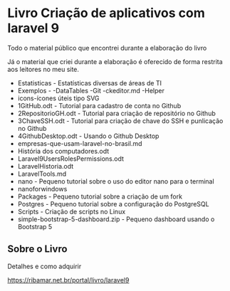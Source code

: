 # Livro Criação de aplicativos com laravel 9

Todo o material público que encontrei durante a elaboração do livro

Já o material que criei durante a elaboração é oferecido de forma restrita aos leitores no meu site.

- Estatisticas - Estatísticas diversas de áreas de TI
- Exemplos - 
	 -DataTables
	 -Git
	 -ckeditor.md
	 -Helper
- icons-ícones úteis tipo SVG
- 1GitHub.odt - Tutorial para cadastro de conta no Github
- 2RepositorioGH.odt - Tutorial para criação de repositório no Github
- 3ChaveSSH.odt - Tutorial para criação de chave do SSH e punlicação no Github
- 4GithubDesktop.odt - Usando o Github Desktop
- empresas-que-usam-laravel-no-brasil.md
- História dos computadores.odt
- Laravel9UsersRolesPermissions.odt
- LaravelHistoria.odt
- LaravelTools.md
- nano - Pequeno tutorial sobre o uso do editor nano para o terminal
- nanoforwindows
- Packages - Pequeno tutorial sobre a criação de um fork
- Postgres - Pequeno tutorial sobre a configuração do PostgreSQL
- Scripts - Criação de scripts no Linux
- simple-bootstrap-5-dashboard.zip - Pequeno dashboard usando o Bootstrap 5

## Sobre o Livro

Detalhes e como adquirir

https://ribamar.net.br/portal/livro/laravel9
